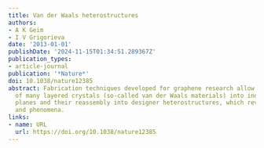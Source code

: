 ```yaml
---
title: Van der Waals heterostructures
authors:
- A K Geim
- I V Grigorieva
date: '2013-01-01'
publishDate: '2024-11-15T01:34:51.289367Z'
publication_types:
- article-journal
publication: '*Nature*'
doi: 10.1038/nature12385
abstract: Fabrication techniques developed for graphene research allow the disassembly
  of many layered crystals (so-called van der Waals materials) into individual atomic
  planes and their reassembly into designer heterostructures, which reveal new properties
  and phenomena.
links:
- name: URL
  url: https://doi.org/10.1038/nature12385
---
```

